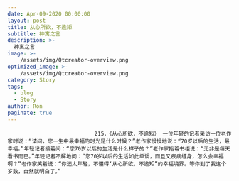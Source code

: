 ```yaml
---
date: Apr-09-2020 00:00:00
layout: post
title: 从心所欲，不逾矩
subtitle: 神寓之言
description: >-
  神寓之言
image: >-
    /assets/img/Qtcreator-overview.png
optimized_image: >-
    /assets/img/Qtcreator-overview.png
category: Story
tags:
  - blog
  - Story
author: Ron
paginate: true
---
```


							　　215，《从心所欲，不逾矩》 一位年轻的记者采访一位老作家时说：“请问，您一生中最幸福的时光是什么时候？”老作家慢慢地说：“70岁以后的生活，最幸福。”年轻记者接着问：“您70岁以后的生活是什么样子的？”老作家指着书柜说：“无非是每天看书而已。”年轻记者不解地问：“您70岁以后的生活如此单调，而且又疾病缠身，怎么会幸福啊？”老作家笑着说：“你还太年轻，不懂得‘从心所欲，不逾矩”的幸福境界。等你到了我这个岁数，自然就明白了。”
							
							
						